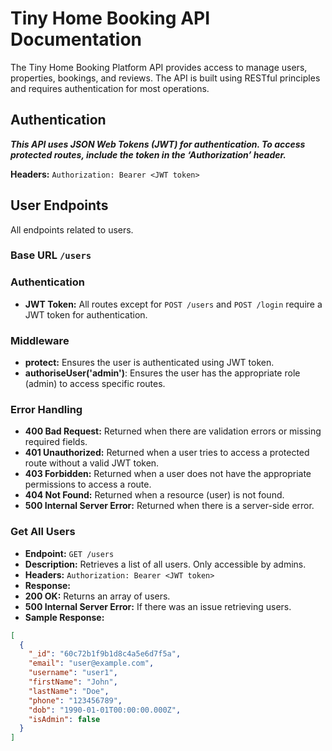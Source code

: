 # Tiny Home Booking API Documentation

The Tiny Home Booking Platform API provides access to manage users, properties, bookings, and reviews. The API is built using RESTful principles and requires authentication for most operations.

## Authentication

***This API uses JSON Web Tokens (JWT) for authentication. To access protected routes, include the token in the ‘Authorization’ header.***

**Headers:** `Authorization: Bearer <JWT token>`

## User Endpoints

All endpoints related to users.

### Base URL `/users`

### Authentication

- **JWT Token:** All routes except for `POST /users` and `POST /login` require a JWT token for authentication.

### Middleware

- **protect:** Ensures the user is authenticated using JWT token.
- **authoriseUser('admin')**: Ensures the user has the appropriate role (admin) to access specific routes.

### Error Handling

- **400 Bad Request:** Returned when there are validation errors or missing required fields.
- **401 Unauthorized:** Returned when a user tries to access a protected route without a valid JWT token.
- **403 Forbidden:** Returned when a user does not have the appropriate permissions to access a route.
- **404 Not Found:** Returned when a resource (user) is not found.
- **500 Internal Server Error:** Returned when there is a server-side error.

### Get All Users

- **Endpoint:** `GET /users`
- **Description:** Retrieves a list of all users. Only accessible by admins.
- **Headers:** `Authorization: Bearer <JWT token>`
- **Response:**
- **200 OK:** Returns an array of users.
- **500 Internal Server Error:** If there was an issue retrieving users.
- **Sample Response:**

```json
[
  {
    "_id": "60c72b1f9b1d8c4a5e6d7f5a",
    "email": "user@example.com",
    "username": "user1",
    "firstName": "John",
    "lastName": "Doe",
    "phone": "123456789",
    "dob": "1990-01-01T00:00:00.000Z",
    "isAdmin": false
  }
]
```
